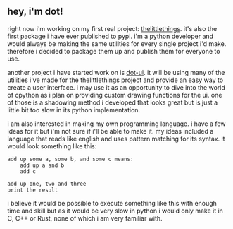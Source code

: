 ## hey, i'm dot!
right now i'm working on my first real project: [thelittlethings](https://github.com/dots-git/thelittlethings). it's also the first package i have ever published to pypi. i'm a python developer and would always be making the same utilities for every single project i'd make. therefore i decided to package them up and publish them for everyone to use.

another project i have started work on is [dot-ui](https://github.com/dots-git/dot-ui). it will be using many of the utilities i've made for the thelittlethings project and provide an easy way to create a user interface. i may use it as an opportunity to dive into the world of cpython as i plan on providing custom drawing functions for the ui. one of those is a shadowing method i developed that looks great but is just a little bit too slow in its python implementation.

i am also interested in making my own programming language. i have a few ideas for it but i'm not sure if i'll be able to make it. my ideas included a language that reads like english and uses pattern matching for its syntax. it would look something like this:

```
add up some a, some b, and some c means:
    add up a and b
    add c

add up one, two and three
print the result
```

i believe it would be possible to execute something like this with enough time and skill but as it would be very slow in python i would only make it in C, C++ or Rust, none of which i am very familiar with.